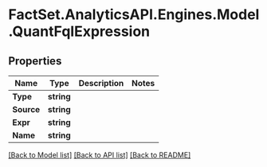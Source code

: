 # FactSet.AnalyticsAPI.Engines.Model.QuantFqlExpression

## Properties

Name | Type | Description | Notes
------------ | ------------- | ------------- | -------------
**Type** | **string** |  | 
**Source** | **string** |  | 
**Expr** | **string** |  | 
**Name** | **string** |  | 

[[Back to Model list]](../README.md#documentation-for-models) [[Back to API list]](../README.md#documentation-for-api-endpoints) [[Back to README]](../README.md)

